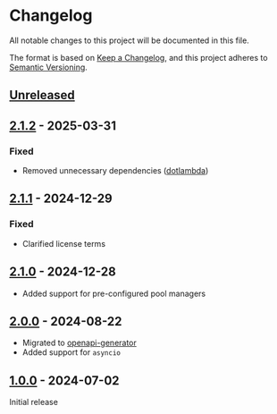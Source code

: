 # Changelog

All notable changes to this project will be documented in this file.

The format is based on [Keep a Changelog](https://keepachangelog.com/en/1.0.0/),
and this project adheres to [Semantic Versioning](https://semver.org/spec/v2.0.0.html).

## [Unreleased]

## [2.1.2] - 2025-03-31

### Fixed

- Removed unnecessary dependencies ([dotlambda](https://github.com/dotlambda))

## [2.1.1] - 2024-12-29

### Fixed

- Clarified license terms

## [2.1.0] - 2024-12-28

- Added support for pre-configured pool managers

## [2.0.0] - 2024-08-22

- Migrated to [openapi-generator](https://github.com/OpenAPITools/openapi-generator)
- Added support for `asyncio`

## [1.0.0] - 2024-07-02

Initial release

[Unreleased]: https://github.com/sstallion/sensorpush-api/compare/v2.1.2...HEAD
[2.1.2]: https://github.com/sstallion/sensorpush-api/releases/tag/v2.1.2
[2.1.1]: https://github.com/sstallion/sensorpush-api/releases/tag/v2.1.1
[2.1.0]: https://github.com/sstallion/sensorpush-api/releases/tag/v2.1.0
[2.0.0]: https://github.com/sstallion/sensorpush-api/releases/tag/v2.0.0
[1.0.0]: https://github.com/sstallion/sensorpush-api/releases/tag/v1.0.0
